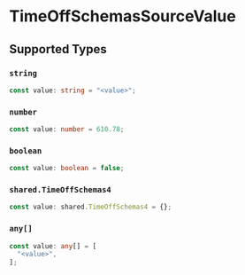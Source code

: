 # TimeOffSchemasSourceValue


## Supported Types

### `string`

```typescript
const value: string = "<value>";
```

### `number`

```typescript
const value: number = 610.78;
```

### `boolean`

```typescript
const value: boolean = false;
```

### `shared.TimeOffSchemas4`

```typescript
const value: shared.TimeOffSchemas4 = {};
```

### `any[]`

```typescript
const value: any[] = [
  "<value>",
];
```


